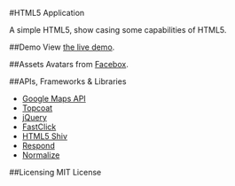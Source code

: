 #HTML5 Application

A simple HTML5, show casing some capabilities of HTML5.

##Demo
View [the live demo](https://ashmenhennett.github.io/HTML5-Application/).

##Assets
Avatars from [Facebox](http://facebox.io/).

##APIs, Frameworks & Libraries
- [Google Maps API](https://developers.google.com/maps/documentation/javascript/)
- [Topcoat](http://topcoat.io/)
- [jQuery](https://jquery.com/)
- [FastClick](https://github.com/ftlabs/fastclick)
- [HTML5 Shiv](https://github.com/aFarkas/html5shiv)
- [Respond](https://github.com/scottjehl/Respond)
- [Normalize](https://github.com/necolas/normalize.css)

##Licensing
MIT License